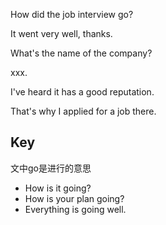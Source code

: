 How did the job interview go?

It went very well, thanks.

What's the name of the company?

xxx.

I've heard it has a good reputation.

That's why I applied for a job there.

## Key

文中go是进行的意思
- How is it going?
- How is your plan going?
- Everything is going well.
